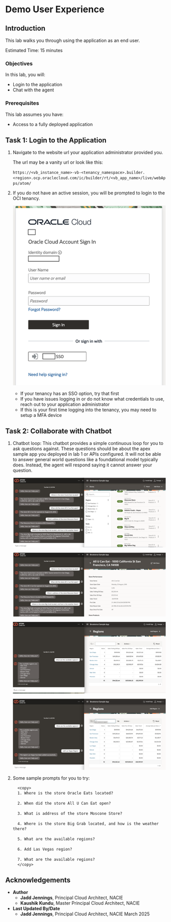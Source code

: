 # Demo User Experience

## Introduction

This lab walks you through using the application as an end user.

Estimated Time: 15 minutes

### Objectives

In this lab, you will:

* Login to the application
* Chat with the agent

### Prerequisites

This lab assumes you have:

* Access to a fully deployed application

## Task 1: Login to the Application

1. Navigate to the website url your application administrator provided you.

    The url may be a vanity url or look like this:

    `https://<vb_instance_name>-vb-<tenancy_namespace>.builder.<region>.ocp.oraclecloud.com/ic/builder/rt/<vb_app_name>/live/webApps/atom/`

2. If you do not have an active session, you will be prompted to login to the OCI tenancy.

    ![login](images/login.png)

    * If your tenancy has an SSO option, try that first
    * If you have issues logging in or do not know what credentials to use, reach out to your application administrator
    * If this is your first time logging into the tenancy, you may need to setup a MFA device

## Task 2: Collaborate with Chatbot

1.  Chatbot loop:
    This chatbot provides a simple continuous loop for you to ask questions against. These questions should be about the apex sample app you deployed in lab 1 or APIs configured.
    It will not be able to answer general world questions like a foundational model typically does. Instead, the agent will respond saying it cannot answer your question.

    ![chatbot example1](images/atom_demo_ss1.png)

    ![chatbot example2](images/atom_demo_ss2.png)
    
    ![chatbot example1](images/atom_demo_ss3.png)

    ![chatbot example2](images/atom_demo_ss4.png)

2. Some sample prompts for you to try:

     ```text
       <copy>
       1. Where is the store Oracle Eats located?

       2. When did the store All U Can Eat open?

       3. What is address of the store Moscone Store?

       4. Where is the store Big Grab located, and how is the weather there?

       5. What are the available regions?

       6. Add Las Vegas region?

       7. What are the available regions?
       </copy>
    ```

## Acknowledgements

* **Author**
    * **Jadd Jennings**, Principal Cloud Architect, NACIE
    * **Kaushik Kundu**, Master Principal Cloud Architect, NACIE
* **Last Updated By/Date**
    * **Jadd Jennings**, Principal Cloud Architect, NACIE March 2025
